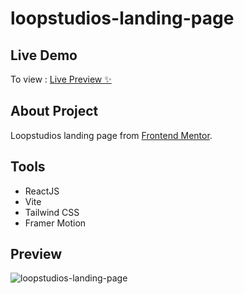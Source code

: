 # loopstudios-landing-page

## Live Demo

To view : <a href="https://loopstudios-landing-page-rajkp10.netlify.app" target="_blank">Live Preview ✨</a>

## About Project

Loopstudios landing page from <a href="https://www.frontendmentor.io/">Frontend Mentor</a>.<br />

## Tools

<ul>
  <li>ReactJS</li>
  <li>Vite</li>
  <li>Tailwind CSS</li>
  <li>Framer Motion</li>
</ul>

## Preview

![loopstudios-landing-page](https://github.com/rajkp10/loopstudios-landing-page/assets/96880670/728d491c-86d3-4fcf-a96a-0d964865e4a9)
